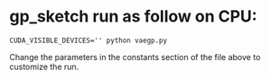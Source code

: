 # gp_sketch run as follow on CPU: 
`CUDA_VISIBLE_DEVICES='' python vaegp.py`

Change the parameters in the constants section of the file above to customize
 the run. 
 